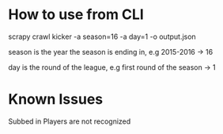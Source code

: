 # How to use from CLI
scrapy crawl kicker -a season=16 -a day=1 -o output.json


season is the year the season is ending in, e.g 2015-2016 -> 16

day is the round of the league, e.g first round of the season -> 1

# Known Issues
Subbed in Players are not recognized
